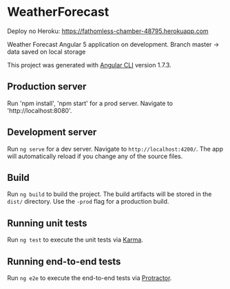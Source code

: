 # WeatherForecast

Deploy no Heroku: https://fathomless-chamber-48795.herokuapp.com


Weather Forecast
Angular 5 application on development.
Branch master -> data saved on local storage

This project was generated with [Angular CLI](https://github.com/angular/angular-cli) version 1.7.3.

## Production server
Run 'npm install', 'npm start' for a prod server. Navigate to 'http://localhost:8080'.

## Development server
Run `ng serve` for a dev server. Navigate to `http://localhost:4200/`. The app will automatically reload if you change any of the source files.

## Build
Run `ng build` to build the project. The build artifacts will be stored in the `dist/` directory. Use the `-prod` flag for a production build.

## Running unit tests
Run `ng test` to execute the unit tests via [Karma](https://karma-runner.github.io).

## Running end-to-end tests
Run `ng e2e` to execute the end-to-end tests via [Protractor](http://www.protractortest.org/).